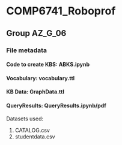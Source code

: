 # COMP6741_Roboprof

## Group AZ_G_06


### File metadata
#### Code to create KBS: ABKS.ipynb
#### Vocabulary: vocabulary.ttl
#### KB Data:  GraphData.ttl
#### QueryResults: QueryResults.ipynb/pdf

Datasets used:
1. CATALOG.csv
2. studentdata.csv